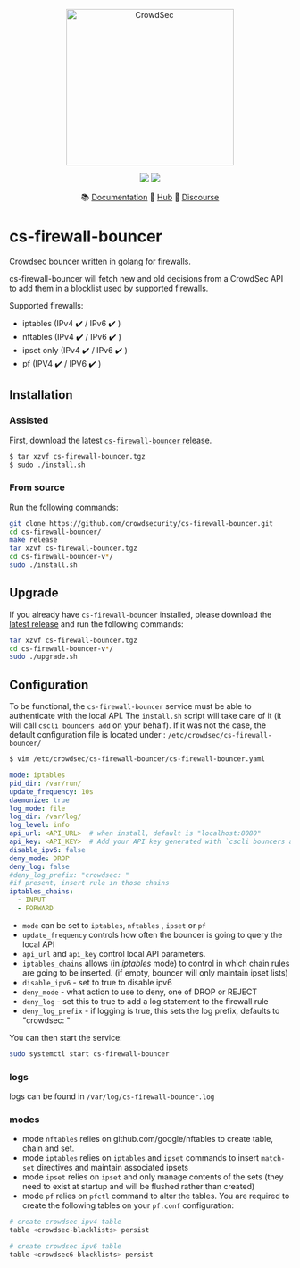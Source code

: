 <p align="center">
<img src="https://github.com/crowdsecurity/cs-firewall-bouncer/raw/main/docs/assets/crowdsec_linux_logo.png" alt="CrowdSec" title="CrowdSec" width="300" height="280" />
</p>
<p align="center">
<img src="https://img.shields.io/badge/build-pass-green">
<img src="https://img.shields.io/badge/tests-pass-green">
</p>
<p align="center">
&#x1F4DA; <a href="#installation">Documentation</a>
&#x1F4A0; <a href="https://hub.crowdsec.net">Hub</a>
&#128172; <a href="https://discourse.crowdsec.net">Discourse </a>
</p>


# cs-firewall-bouncer
Crowdsec bouncer written in golang for firewalls.

cs-firewall-bouncer will fetch new and old decisions from a CrowdSec API to add them in a blocklist used by supported firewalls.

Supported firewalls:
 - iptables (IPv4 :heavy_check_mark: / IPv6 :heavy_check_mark: )
 - nftables (IPv4 :heavy_check_mark: / IPv6 :heavy_check_mark: )
 - ipset only (IPv4 :heavy_check_mark: / IPv6 :heavy_check_mark: )
 - pf (IPV4 :heavy_check_mark: / IPV6 :heavy_check_mark: )

## Installation

### Assisted

First, download the latest [`cs-firewall-bouncer` release](https://github.com/crowdsecurity/cs-firewall-bouncer/releases).

```sh
$ tar xzvf cs-firewall-bouncer.tgz
$ sudo ./install.sh
```

### From source

Run the following commands:

```bash
git clone https://github.com/crowdsecurity/cs-firewall-bouncer.git
cd cs-firewall-bouncer/
make release
tar xzvf cs-firewall-bouncer.tgz
cd cs-firewall-bouncer-v*/
sudo ./install.sh
```

## Upgrade

If you already have `cs-firewall-bouncer` installed, please download the [latest release](https://github.com/crowdsecurity/cs-firewall-bouncer/releases) and run the following commands:

```bash
tar xzvf cs-firewall-bouncer.tgz
cd cs-firewall-bouncer-v*/
sudo ./upgrade.sh
```


## Configuration

To be functional, the `cs-firewall-bouncer` service must be able to authenticate with the local API.
The `install.sh` script will take care of it (it will call `cscli bouncers add` on your behalf).
If it was not the case, the default configuration file is located under : `/etc/crowdsec/cs-firewall-bouncer/`

```sh
$ vim /etc/crowdsec/cs-firewall-bouncer/cs-firewall-bouncer.yaml
```

```yaml
mode: iptables
pid_dir: /var/run/
update_frequency: 10s
daemonize: true
log_mode: file
log_dir: /var/log/
log_level: info
api_url: <API_URL>  # when install, default is "localhost:8080"
api_key: <API_KEY>  # Add your API key generated with `cscli bouncers add --name <bouncer_name>`
disable_ipv6: false
deny_mode: DROP
deny_log: false
#deny_log_prefix: "crowdsec: "
#if present, insert rule in those chains
iptables_chains:
  - INPUT
  - FORWARD
```

 - `mode` can be set to `iptables`, `nftables` , `ipset` or `pf`
 - `update_frequency` controls how often the bouncer is going to query the local API
 - `api_url` and `api_key` control local API parameters.
 - `iptables_chains` allows (in _iptables_ mode) to control in which chain rules are going to be inserted. (if empty, bouncer will only maintain ipset lists)
 - `disable_ipv6` - set to true to disable ipv6
 - `deny_mode` - what action to use to deny, one of DROP or REJECT
 - `deny_log` - set this to true to add a log statement to the firewall rule
 - `deny_log_prefix` - if logging is true, this sets the log prefix, defaults to "crowdsec: "

You can then start the service:

```sh
sudo systemctl start cs-firewall-bouncer
```

### logs

logs can be found in `/var/log/cs-firewall-bouncer.log`

### modes

 - mode `nftables` relies on github.com/google/nftables to create table, chain and set.
 - mode `iptables` relies on `iptables` and `ipset` commands to insert `match-set` directives and maintain associated ipsets
 - mode `ipset` relies on `ipset` and only manage contents of the sets (they need to exist at startup and will be flushed rather than created)
 - mode `pf` relies on `pfctl` command to alter the tables. You are required to create the following tables on your `pf.conf` configuration:

 ```bash
 # create crowdsec ipv4 table
table <crowdsec-blacklists> persist

# create crowdsec ipv6 table
table <crowdsec6-blacklists> persist
 ```
